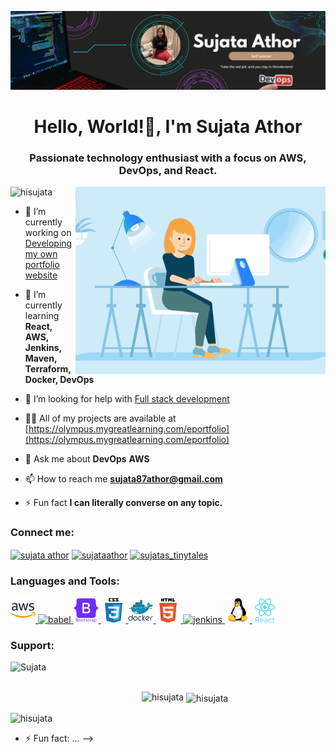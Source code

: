 ![logo](https://github.com/hisujata/hisujata/blob/master/gitbanner.png)
<h1 align="center">Hello, World!👋, I'm Sujata Athor</h1>
<h3 align="center">Passionate technology enthusiast with a focus on AWS, DevOps, and React.</h3>

<img align="right" src="https://github.com/hisujata/hisujata/blob/master/gitgif.gif" width="400">

<p align="left"> <img src="https://komarev.com/ghpvc/?username=hisujata&label=Profile%20views&color=0e75b6&style=flat" alt="hisujata" /> </p>

- 🔭 I’m currently working on [Developing my own portfolio website](https://github.com/hisujata/Portfolio-website)

- 🌱 I’m currently learning **React, AWS, Jenkins, Maven, Terraform, Docker, DevOps**

- 🤝 I’m looking for help with [Full stack development](https://github.com/hisujata/Portfolio-website)

- 👨‍💻 All of my projects are available at [https://olympus.mygreatlearning.com/eportfolio](https://olympus.mygreatlearning.com/eportfolio)

- 💬 Ask me about **DevOps** **AWS**

- 📫 How to reach me **sujata87athor@gmail.com**

- ⚡ Fun fact **I can literally converse on any topic.**

<h3 align="left">Connect me:</h3>
<p align="left">
<a href="https://linkedin.com/in/sujata athor" target="blank"><img align="center" src="https://raw.githubusercontent.com/rahuldkjain/github-profile-readme-generator/master/src/images/icons/Social/linked-in-alt.svg" alt="sujata athor" height="30" width="40" /></a>
<a href="https://fb.com/sujataathor" target="blank"><img align="center" src="https://raw.githubusercontent.com/rahuldkjain/github-profile-readme-generator/master/src/images/icons/Social/facebook.svg" alt="sujataathor" height="30" width="40" /></a>
<a href="https://instagram.com/sujatas_tinytales" target="blank"><img align="center" src="https://raw.githubusercontent.com/rahuldkjain/github-profile-readme-generator/master/src/images/icons/Social/instagram.svg" alt="sujatas_tinytales" height="30" width="40" /></a>
</p>

<h3 align="left">Languages and Tools:</h3>
<p align="left"> <a href="https://aws.amazon.com" target="_blank" rel="noreferrer"> <img src="https://raw.githubusercontent.com/devicons/devicon/master/icons/amazonwebservices/amazonwebservices-original-wordmark.svg" alt="aws" width="40" height="40"/> </a> <a href="https://babeljs.io/" target="_blank" rel="noreferrer"> <img src="https://www.vectorlogo.zone/logos/babeljs/babeljs-icon.svg" alt="babel" width="40" height="40"/> </a> <a href="https://getbootstrap.com" target="_blank" rel="noreferrer"> <img src="https://raw.githubusercontent.com/devicons/devicon/master/icons/bootstrap/bootstrap-plain-wordmark.svg" alt="bootstrap" width="40" height="40"/> </a> <a href="https://www.w3schools.com/css/" target="_blank" rel="noreferrer"> <img src="https://raw.githubusercontent.com/devicons/devicon/master/icons/css3/css3-original-wordmark.svg" alt="css3" width="40" height="40"/> </a> <a href="https://www.docker.com/" target="_blank" rel="noreferrer"> <img src="https://raw.githubusercontent.com/devicons/devicon/master/icons/docker/docker-original-wordmark.svg" alt="docker" width="40" height="40"/> </a> <a href="https://www.w3.org/html/" target="_blank" rel="noreferrer"> <img src="https://raw.githubusercontent.com/devicons/devicon/master/icons/html5/html5-original-wordmark.svg" alt="html5" width="40" height="40"/> </a> <a href="https://www.jenkins.io" target="_blank" rel="noreferrer"> <img src="https://www.vectorlogo.zone/logos/jenkins/jenkins-icon.svg" alt="jenkins" width="40" height="40"/> </a> <a href="https://www.linux.org/" target="_blank" rel="noreferrer"> <img src="https://raw.githubusercontent.com/devicons/devicon/master/icons/linux/linux-original.svg" alt="linux" width="40" height="40"/> </a> <a href="https://reactjs.org/" target="_blank" rel="noreferrer"> <img src="https://raw.githubusercontent.com/devicons/devicon/master/icons/react/react-original-wordmark.svg" alt="react" width="40" height="40"/> </a> </p>

<h3 align="left">Support:</h3>
<p><a href="https://www.buymeacoffee.com/Sujata"> <img align="left" src="https://cdn.buymeacoffee.com/buttons/v2/default-yellow.png" height="50" width="210" alt="Sujata" /></a></p><br><br>

<p><img align="left" src="https://github-readme-stats.vercel.app/api/top-langs?username=hisujata&show_icons=true&locale=en&layout=compact" alt="hisujata" /></p>

<p>&nbsp;<img align="center" src="https://github-readme-stats.vercel.app/api?username=hisujata&show_icons=true&locale=en" alt="hisujata" /></p>

<p><img align="center" src="https://github-readme-streak-stats.herokuapp.com/?user=hisujata&" alt="hisujata" /></p>

- ⚡ Fun fact: ...
-->
